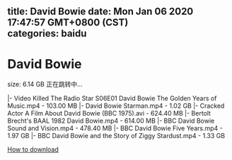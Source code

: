 
title: David Bowie
date: Mon Jan 06 2020 17:47:57 GMT+0800 (CST)    
categories: baidu
---

# David Bowie
size: 6.14 GB
 正在跳转中...
 
|- Video Killed The Radio Star S06E01 David Bowie The Golden Years of Music.mp4 - 103.00 MB
|- David Bowie Starman.mp4 - 1.02 GB
|- Cracked Actor A Film About David Bowie (BBC 1975).avi - 624.40 MB
|- Bertolt Brecht's BAAL 1982 David Bowie.mp4 - 614.00 MB
|- BBC David Bowie Sound and Vision.mp4 - 478.40 MB
|- BBC David Bowie Five Years.mp4 - 1.97 GB
|- BBC David Bowie and the Story of Ziggy Stardust.mp4 - 1.33 GB

[How to download](https://bpcam.bemobtrk.com/go/2ceec3aa-1ca2-46d6-b9ff-aaa5c184517c?jno=4755)